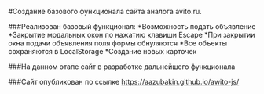 #Создание базового функционала сайта аналога avito.ru.

###Реализован базовый функционал:
*Возможность подать объявление
*Закрытие модальных окон по нажатию клавиши Escape
*При закрытии окна подачи объявления поля формы обнуляются
*Все объекты сохраняются в LocalStorage
*Создание новых карточек

###На данном этапе сайт в разработке дальнейшего функционала

###Сайт опубликован по ссылке https://aazubakin.github.io/awito-js/